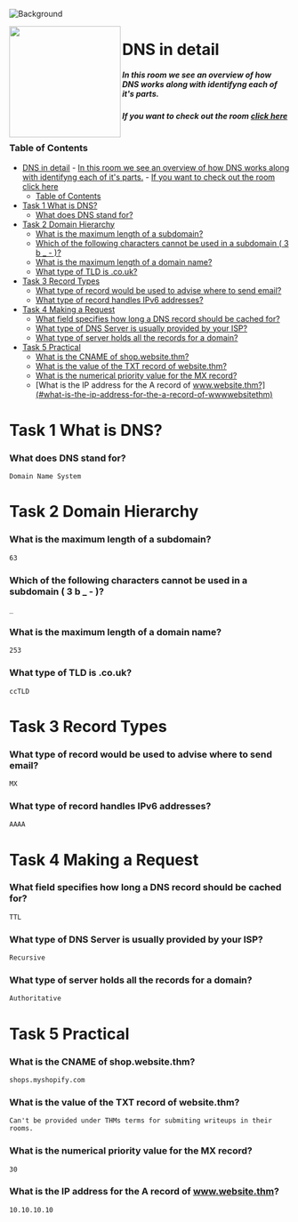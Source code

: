 ![Background](https://assets.tryhackme.com/additional/dnsindetail/dnsindetail.png)

<img src="https://tryhackme-images.s3.amazonaws.com/room-icons/64e64795aa420cc8e9fb3be1bd69c302.png" width="200" height="200" align="left">

# DNS in detail

##### In this room we see an overview of how DNS works along with identifyng each of it's parts.

##### If you want to check out the room [click here](https://tryhackme.com/room/dnsindetail)

#

### Table of Contents

- [DNS in detail](#dns-in-detail)
        - [In this room we see an overview of how DNS works along with identifyng each of it's parts.](#in-this-room-we-see-an-overview-of-how-dns-works-along-with-identifyng-each-of-its-parts)
        - [If you want to check out the room click here](#if-you-want-to-check-out-the-room-click-here)
    - [Table of Contents](#table-of-contents)
- [Task 1 What is DNS?](#task-1-what-is-dns)
    - [What does DNS stand for?](#what-does-dns-stand-for)
- [Task 2 Domain Hierarchy](#task-2-domain-hierarchy)
    - [What is the maximum length of a subdomain?](#what-is-the-maximum-length-of-a-subdomain)
    - [Which of the following characters cannot be used in a subdomain ( 3 b _ - )?](#which-of-the-following-characters-cannot-be-used-in-a-subdomain--3-b-_---)
    - [What is the maximum length of a domain name?](#what-is-the-maximum-length-of-a-domain-name)
    - [What type of TLD is .co.uk?](#what-type-of-tld-is-couk)
- [Task 3 Record Types](#task-3-record-types)
    - [What type of record would be used to advise where to send email?](#what-type-of-record-would-be-used-to-advise-where-to-send-email)
    - [What type of record handles IPv6 addresses?](#what-type-of-record-handles-ipv6-addresses)
- [Task 4 Making a Request](#task-4-making-a-request)
    - [What field specifies how long a DNS record should be cached for?](#what-field-specifies-how-long-a-dns-record-should-be-cached-for)
    - [What type of DNS Server is usually provided by your ISP?](#what-type-of-dns-server-is-usually-provided-by-your-isp)
    - [What type of server holds all the records for a domain?](#what-type-of-server-holds-all-the-records-for-a-domain)
- [Task 5 Practical](#task-5-practical)
    - [What is the CNAME of shop.website.thm?](#what-is-the-cname-of-shopwebsitethm)
    - [What is the value of the TXT record of website.thm?](#what-is-the-value-of-the-txt-record-of-websitethm)
    - [What is the numerical priority value for the MX record?](#what-is-the-numerical-priority-value-for-the-mx-record)
    - [What is the IP address for the A record of www.website.thm?](#what-is-the-ip-address-for-the-a-record-of-wwwwebsitethm)

# Task 1 What is DNS?

### What does DNS stand for?

    Domain Name System

# Task 2 Domain Hierarchy

### What is the maximum length of a subdomain?

    63

### Which of the following characters cannot be used in a subdomain ( 3 b _ - )?

    _

### What is the maximum length of a domain name?

    253

### What type of TLD is .co.uk?

    ccTLD

# Task 3 Record Types

### What type of record would be used to advise where to send email?

    MX

### What type of record handles IPv6 addresses?

    AAAA

# Task 4 Making a Request

### What field specifies how long a DNS record should be cached for?

    TTL

### What type of DNS Server is usually provided by your ISP?

    Recursive

### What type of server holds all the records for a domain?

    Authoritative

# Task 5 Practical

### What is the CNAME of shop.website.thm?

    shops.myshopify.com

### What is the value of the TXT record of website.thm?

    Can't be provided under THMs terms for submiting writeups in their rooms.

### What is the numerical priority value for the MX record?

    30

### What is the IP address for the A record of www.website.thm?

    10.10.10.10
